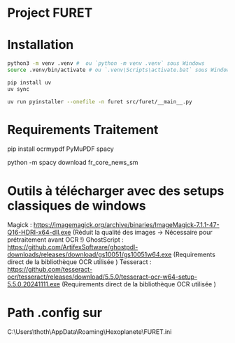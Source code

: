 # Project FURET


# Installation

```bash
python3 -m venv .venv #  ou `python -m venv .venv` sous Windows
source .venv/bin/activate # ou `.venv\Scripts\activate.bat` sous Windows
```

```bash
pip install uv
uv sync
```

```bash
uv run pyinstaller --onefile -n furet src/furet/__main__.py 
```

# Requirements Traitement

pip install ocrmypdf PyMuPDF spacy 

python -m spacy download fr_core_news_sm




# Outils à télécharger avec des setups classiques de windows

Magick : https://imagemagick.org/archive/binaries/ImageMagick-7.1.1-47-Q16-HDRI-x64-dll.exe (Réduit la qualité des images -> Nécessaire pour prétraitement avant OCR !)
GhostScript : https://github.com/ArtifexSoftware/ghostpdl-downloads/releases/download/gs10051/gs10051w64.exe (Requirements direct de la bibliothèque OCR utilisée )
Tesseract : https://github.com/tesseract-ocr/tesseract/releases/download/5.5.0/tesseract-ocr-w64-setup-5.5.0.20241111.exe (Requirements direct de la bibliothèque OCR utilisée )

# Path .config sur

C:\Users\thoth\AppData\Roaming\Hexoplanete\FURET.ini